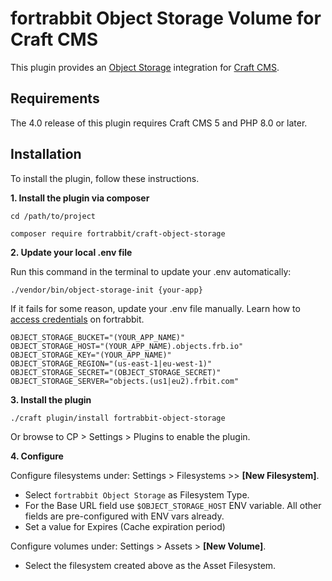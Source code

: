 fortrabbit Object Storage Volume for Craft CMS
==============================================

This plugin provides an [Object Storage](https://help.fortrabbit.com/object-storage) integration for [Craft CMS](https://craftcms.com/).


## Requirements

The 4.0 release of this plugin requires Craft CMS 5 and PHP 8.0 or later. 


## Installation

To install the plugin, follow these instructions.


**1. Install the plugin via composer**

```
cd /path/to/project

composer require fortrabbit/craft-object-storage
```

**2. Update your local .env file** 

Run this command in the terminal to update your .env automatically:

```
./vendor/bin/object-storage-init {your-app}
```

If it fails for some reason, update your .env file manually. Learn how to [access credentials](https://help.fortrabbit.com/object-storage#toc-obtaining-credentials) on fortrabbit.

```
OBJECT_STORAGE_BUCKET="(YOUR_APP_NAME)"
OBJECT_STORAGE_HOST="(YOUR_APP_NAME).objects.frb.io"
OBJECT_STORAGE_KEY="(YOUR_APP_NAME)"
OBJECT_STORAGE_REGION="(us-east-1|eu-west-1)"
OBJECT_STORAGE_SECRET="(OBJECT_STORAGE_SECRET)"
OBJECT_STORAGE_SERVER="objects.(us1|eu2).frbit.com"
```



**3. Install the plugin**
```
./craft plugin/install fortrabbit-object-storage
```

Or browse to  CP > Settings > Plugins to enable the plugin.


**4. Configure**

Configure filesystems under: Settings > Filesystems >> **[New Filesystem]**.

- Select `fortrabbit Object Storage` as Filesystem Type.
- For the Base URL field use `$OBJECT_STORAGE_HOST` ENV variable. 
All other fields are pre-configured with ENV vars already. 
- Set a value for Expires (Cache expiration period)

Configure volumes under: Settings > Assets > **[New Volume]**.  

- Select the filesystem created above as the Asset Filesystem. 

